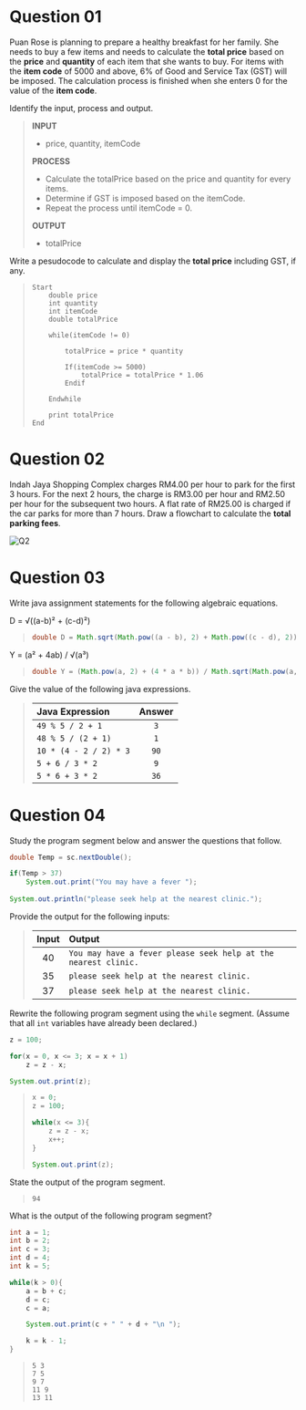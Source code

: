 # **Question 01**
Puan Rose is planning to prepare a healthy breakfast for her family. She needs to buy a few items and needs to calculate the **total price** based on the **price** and **quantity** of each item that she wants to buy. For items with the **item code** of 5000 and above, 6% of Good and Service Tax (GST) will be imposed. The calculation process is finished when she enters 0 for the value of the **item code**.

Identify the input, process and output.

> **INPUT**
> 
> * price, quantity, itemCode
> 
> **PROCESS**
> 
> * Calculate the totalPrice based on the price and quantity for every items.
> * Determine if GST is imposed based on the itemCode.
> * Repeat the process until itemCode = 0.
> 
> **OUTPUT**
>
> * totalPrice

Write a pesudocode to calculate and display the **total price** including GST, if any.

> ```
> Start
>     double price
>     int quantity
>     int itemCode
>     double totalPrice
> 
>     while(itemCode != 0)
> 
>         totalPrice = price * quantity
> 
>         If(itemCode >= 5000)
>             totalPrice = totalPrice * 1.06
>         Endif
>     
>     Endwhile
> 
>     print totalPrice
> End
> ```

# **Question 02**

Indah Jaya Shopping Complex charges RM4.00 per hour to park for the first 3 hours. For the next 2 hours, the charge is RM3.00 per hour and RM2.50 per hour for the subsequent two hours. A flat rate of RM25.00 is charged if the car parks for more than 7 hours. Draw a flowchart to calculate the **total parking fees**.

![Q2]()

# **Question 03**

Write java assignment statements for the following algebraic equations.

D = √((a-b)² + (c-d)²)

> ```java
> double D = Math.sqrt(Math.pow((a - b), 2) + Math.pow((c - d), 2));
> ```

Y = (a² + 4ab) / √(a³)

> ```java
> double Y = (Math.pow(a, 2) + (4 * a * b)) / Math.sqrt(Math.pow(a, 3));
> ```

Give the value of the following java expressions.

> | Java Expression | Answer |
> | :--- | :---: |
> | `49 % 5 / 2 + 1` | `3` |
> | `48 % 5 / (2 + 1)` | `1` |
> | `10 * (4 - 2 / 2) * 3` | `90` |
> | `5 + 6 / 3 * 2` | `9` |
> | `5 * 6 + 3 * 2` | `36` |

# **Question 04**

Study the program segment below and answer the questions that follow.

```java
double Temp = sc.nextDouble();

if(Temp > 37)
    System.out.print("You may have a fever ");
    
System.out.println("please seek help at the nearest clinic.");
```

Provide the output for the following inputs:

> | Input | Output |
> | :---: | :--- |
> | 40 | `You may have a fever please seek help at the nearest clinic.` |
> | 35 | `please seek help at the nearest clinic.` |
> | 37 | `please seek help at the nearest clinic.` |

Rewrite the following program segment using the `while` segment. (Assume that all `int` variables have already been declared.)

```java
z = 100;

for(x = 0, x <= 3; x = x + 1)
    z = z - x;

System.out.print(z);
```

> ```java
> x = 0;
> z = 100;
> 
> while(x <= 3){
>     z = z - x;
>     x++;
> }
> 
> System.out.print(z);
> ```

State the output of the program segment.

> ```
> 94
> ```

What is the output of the following program segment?

```java
int a = 1;
int b = 2;
int c = 3;
int d = 4;
int k = 5;

while(k > 0){
    a = b + c;
    d = c;
    c = a;

    System.out.print(c + " " + d + "\n ");

    k = k - 1;
}
```

> ```
> 5 3
> 7 5
> 9 7
> 11 9
> 13 11
> ```

